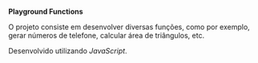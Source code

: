 
<strong> Playground Functions </strong><br />

O projeto consiste em desenvolver diversas funções, como por exemplo, gerar números de telefone, calcular área de triângulos, etc. 

Desenvolvido utilizando _JavaScript_.
